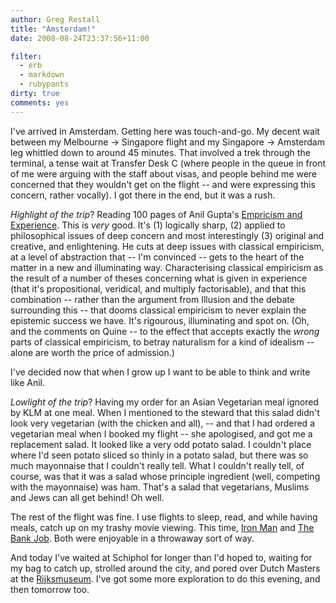 ```yaml
---
author: Greg Restall
title: "Amsterdam!"
date: 2008-08-24T23:37:56+11:00

filter:
  - erb
  - markdown
  - rubypants
dirty: true
comments: yes
---
```


I've arrived in Amsterdam.  Getting here was touch-and-go.  My decent wait between my Melbourne &rarr; Singapore flight and my Singapore &rarr; Amsterdam leg whittled down to around 45 minutes.  That involved a trek through the terminal, a tense wait at Transfer Desk C (where people in the queue in front of me were arguing with the staff about visas, and people behind me were concerned that they wouldn't get on the flight -- and were expressing this concern, rather vocally).  I got there in the end, but it was a rush.

*Highlight of the trip*?  Reading 100 pages of Anil Gupta's [Empricism and Experience](http://www.amazon.com/dp/019536726X).  This is *very* good.  It's (1) logically sharp, (2) applied to philosophical issues of deep concern and most interestingly (3) original and creative, and enlightening.   He cuts at deep issues with classical empiricism, at a level of abstraction that -- I'm convinced -- gets to the heart of the matter in a new and illuminating way.  Characterising classical empiricism as the result of a number of theses concerning what is given in experience (that it's propositional, veridical, and multiply factorisable), and that this combination -- rather than the argument from Illusion and the debate surrounding this -- that dooms classical empiricism to never explain the epistemic success we have. It's rigourous, illuminating and spot on.  (Oh, and the comments on Quine -- to the effect that accepts exactly the *wrong* parts of classical empiricism, to betray naturalism for a kind of idealism -- alone are worth the price of admission.)

I've decided now that when I grow up I want to be able to think and write like Anil.

*Lowlight of the trip*? Having my order for an Asian Vegetarian meal ignored by KLM at one meal.  When I mentioned to the steward that this salad didn't look very vegetarian (with the chicken and all), -- and that I had ordered a vegetarian meal when I booked my flight -- she apologised, and got me a replacement salad.  It looked like a very odd potato salad.  I couldn't place where I'd seen potato sliced so thinly in a potato salad, but there was so much mayonnaise that I couldn't really tell.  What I couldn't really tell, of course, was that it was a salad whose principle ingredient (well, competing with the mayonnaise) was ham.  That's a salad that vegetarians, Muslims and Jews can all get behind!  Oh well.  

The rest of the flight was fine.  I use flights to sleep, read, and while having meals, catch up on my trashy movie viewing. This time, [Iron Man](http://www.imdb.com/title/tt0371746/) and [The Bank Job](http://www.imdb.com/title/tt0200465/).  Both were enjoyable in a throwaway sort of way.  

And today I've waited at Schiphol for longer than I'd hoped to, waiting for my bag to catch up, strolled around the city, and pored over Dutch Masters at the [Rijksmuseum](http://rijksmuseum.nl).  I've got some more exploration to do this evening, and then tomorrow too.

